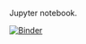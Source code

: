 Jupyter notebook.

[![Binder](https://mybinder.org/badge_logo.svg)](https://mybinder.org/v2/gh/lattes314/Jupyter.git/main?labpath=optimManon.ipynb)
